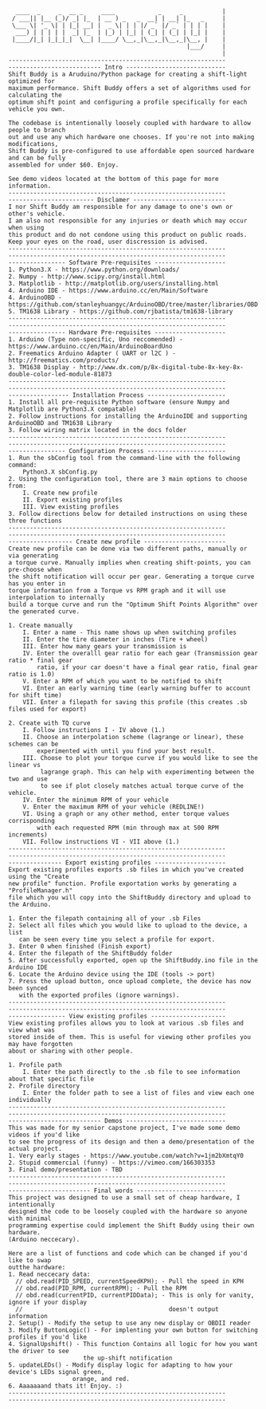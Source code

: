       ____  _     _  __ _     ____            _     _           |
     / ___|| |__ (_)/ _| |_  | __ ) _   _  __| | __| |_   _     |
     \___ \| '_ \| | |_| __| |  _ \| | | |/ _` |/ _` | | | |    |
      ___) | | | | |  _| |_  | |_) | |_| | (_| | (_| | |_| |    |
     |____/|_| |_|_|_|  \__| |____/ \__,_|\__,_|\__,_|\__, |    |
                                                      |___/     |
                                                                |
    -------------------------------------------------------------
    -------------------------- Intro ----------------------------
    Shift Buddy is a Aruduino/Python package for creating a shift-light optimized for
    maximum performance. Shift Buddy offers a set of algorithms used for calculating the
    optimum shift point and configuring a profile specifically for each vehicle you own.
    
    The codebase is intentionally loosely coupled with hardware to allow people to branch
    out and use any which hardware one chooses. If you're not into making modifications,
    Shift Buddy is pre-configured to use affordable open sourced hardware and can be fully
    assembled for under $60. Enjoy.
    
    See demo videos located at the bottom of this page for more information.
    -------------------------------------------------------------
    ------------------------ Disclamer -------------------------- 
    I nor Shift Buddy am responsible for any damage to one's own or other's vehicle.
    I am also not responsible for any injuries or death which may occur when using
    this product and do not condone using this product on public roads.
    Keep your eyes on the road, user discression is advised.
    -------------------------------------------------------------
    -------------------------------------------------------------
    ---------------- Software Pre-requisites --------------------
    1. Python3.X - https://www.python.org/downloads/
    2. Numpy - http://www.scipy.org/install.html
    3. Matplotlib - http://matplotlib.org/users/installing.html
    4. Arduino IDE - https://www.arduino.cc/en/Main/Software
    4. ArduinoOBD - https://github.com/stanleyhuangyc/ArduinoOBD/tree/master/libraries/OBD
    5. TM1638 Library - https://github.com/rjbatista/tm1638-library
    -------------------------------------------------------------
    -------------------------------------------------------------
    ---------------- Hardware Pre-requisites --------------------
    1. Arduino (Type non-specific, Uno reccomended) - https://www.arduino.cc/en/Main/ArduinoBoardUno
    2. Freematics Arduino Adapter ( UART or l2C ) - http://freematics.com/products/
    3. TM1638 Display - http://www.dx.com/p/8x-digital-tube-8x-key-8x-double-color-led-module-81873
    -------------------------------------------------------------
    -------------------------------------------------------------
    ----------------- Installation Process ----------------------
    1. Install all pre-requisite Python software (ensure Numpy and Matplotlib are Python3.X compatable)
    2. Follow instructions for installing the ArduinoIDE and supporting ArduinoOBD and TM1638 Library
    3. Follow wiring matrix located in the docs folder
    -------------------------------------------------------------
    -------------------------------------------------------------
    ---------------- Configuration Process ----------------------
    1. Run the sbConfig tool from the command-line with the following command:
        Python3.X sbConfig.py
    2. Using the configuration tool, there are 3 main options to choose from:
        I. Create new profile
        II. Export existing profiles
        III. View existing profiles
    3. Follow directions below for detailed instructions on using these three functions
    -------------------------------------------------------------
    -------------------------------------------------------------
    ------------------ Create new profile -----------------------
    Create new profile can be done via two different paths, manually or via generating
    a torque curve. Manually implies when creating shift-points, you can pre-choose when
    the shift notification will occur per gear. Generating a torque curve has you enter in
    torque information from a Torque vs RPM graph and it will use interpolation to internally 
    build a torque curve and run the "Optimum Shift Points Algorithm" over the generated curve.
    
    1. Create manually
        I. Enter a name - This name shows up when switching profiles
        II. Enter the tire diameter in inches (Tire + wheel)
        III. Enter how many gears your transmission is
        IV. Enter the overalll gear ratio for each gear (Transmission gear ratio * final gear
            ratio, if your car doesn't have a final gear ratio, final gear ratio is 1.0)
        V. Enter a RPM of which you want to be notified to shift
        VI. Enter an early warning time (early warning buffer to account for shift time)
        VII. Enter a filepath for saving this profile (this creates .sb files used for export)
    
    2. Create with TQ curve
        I. Follow instructions I - IV above (1.)
        II. Choose an interpolation scheme (lagrange or linear), these schemes can be
            experimented with until you find your best result.
        III. Choose to plot your torque curve if you would like to see the linear vs
             lagrange graph. This can help with experimenting between the two and use
             to see if plot closely matches actual torque curve of the vehicle.
        IV. Enter the minimum RPM of your vehicle
        V. Enter the maximum RPM of your vehicle (REDLINE!)
        VI. Using a graph or any other method, enter torque values corrisponding
            with each requested RPM (min through max at 500 RPM increments)
        VII. Follow instructions VI - VII above (1.)
    -------------------------------------------------------------
    -------------------------------------------------------------
    --------------- Export existing profiles --------------------
    Export existing profiles exports .sb files in which you've created using the "Create
    new profile" function. Profile exportation works by generating a "ProfileManager.h"
    file which you will copy into the ShiftBuddy directory and upload to the Arduino.
    
    1. Enter the filepath containing all of your .sb Files
    2. Select all files which you would like to upload to the device, a list
       can be seen every time you select a profile for export.
    3. Enter 0 when finished (Finish export)
    4. Enter the filepath of the ShiftBuddy folder
    5. After successfully exported, open up the ShiftBuddy.ino file in the Arduino IDE
    6. Locate the Arduino device using the IDE (tools -> port)
    7. Press the upload button, once upload complete, the device has now been synced
       with the exported profiles (ignore warnings).
    -------------------------------------------------------------
    -------------------------------------------------------------
    ---------------- View existing profiles ---------------------
    View existing profiles allows you to look at various .sb files and view what was
    stored inside of them. This is useful for viewing other profiles you may have forgotten
    about or sharing with other people.
    
    1. Profile path
        I. Enter the path directly to the .sb file to see information about that specific file
    2. Profile directory
        I. Enter the folder path to see a list of files and view each one individually
    -------------------------------------------------------------
    -------------------------------------------------------------
    -------------------------- Demos ----------------------------
    This was made for my senior capstone project, I've made some demo videos if you'd like
    to see the progress of its design and then a demo/presentation of the actual project.
    1. Very early stages - https://www.youtube.com/watch?v=1jm2bXmtqY0
    2. Stupid commercial (funny) - https://vimeo.com/166303353
    3. Final demo/presentation - TBD
    -------------------------------------------------------------
    -------------------------------------------------------------
    ----------------------- Final words -------------------------
    This project was designed to use a small set of cheap hardware, I intentionally
    designed the code to be loosely coupled with the hardware so anyone with minimal
    programming expertise could implement the Shift Buddy using their own hardware.
    (Arduino neccecary). 
    
    Here are a list of functions and code which can be changed if you'd like to swap
    outthe hardware:
    1. Read neccecary data:
      // obd.read(PID_SPEED, currentSpeedKPH); - Pull the speed in KPH
      // obd.read(PID_RPM, currentRPM); - Pull the RPM
      // obd.read(currentPID, currentPIDData); - This is only for vanity, ignore if your display
      //                                         doesn't output information
    2. Setup() - Modify the setup to use any new display or OBDII reader
    3. Modify ButtonLogic() - For implenting your own button for switching profiles if you'd like
    4. SignalUpshift() - This function Contains all logic for how you want the driver to see
                         the up-shift notification
    5. updateLEDs() - Modify display logic for adapting to how your device's LEDs signal green,
                      orange, and red.
    6. Aaaaaaand thats it! Enjoy. :)
    -------------------------------------------------------------
    -------------------------------------------------------------
